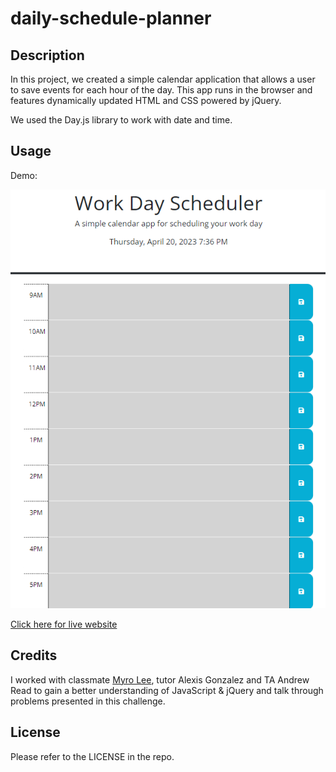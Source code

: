 # daily-schedule-planner

## Description 

In this project, we created a simple calendar application that allows a user to save events for each hour of the day. This app runs in the browser and features dynamically updated HTML and CSS powered by jQuery.

We used the Day.js library to work with date and time.


## Usage

Demo:

![Journal app](./Assets/Screenshot%202023-04-20%20193711.png)



[Click here for live website]()


## Credits

I worked with classmate [Myro Lee](https://github.com/myrojoylee), tutor Alexis Gonzalez and TA Andrew Read to gain a better understanding of JavaScript & jQuery and talk through problems presented in this challenge.


## License

Please refer to the LICENSE in the repo.